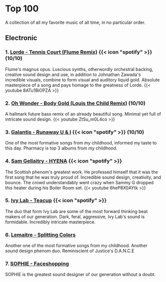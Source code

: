 # Top 100
A collection of all my favorite music of all time, in no particular order.


## Electronic
### 1. [Lorde - Tennis Court (Flume Remix)]() {{< icon "spotify" >}} (10/10)

Flume's magnus opus. Luscious synths, otherwordly orchestral backing, creative sound design and use, in addition to Johnathan Zawada's incredible visuals, combine to form visual and auditory liquid gold. Absolute masterpiece of a song and pays homage to the greatness of Lorde.
{{< youtube 8ATu1BiOPZA >}}


### 2. [Oh Wonder - Body Gold (Louis the Child Remix)]() (10/10)

A hallmark future bass remix of an already beautiful song. Minimal yet full of intricate sound design.
{{< youtube ZtSu_m0L4co >}}

### 3. [Galantis - Runaway U & I]() {{< icon "spotify" >}} (10/10)
One of the most formative songs from my childhood, informed my taste to this day. Pharmacy is top 3 albums from my childhood.

### 4. [Sam Gellaitry - HYENA]()  {{< icon "spotify" >}}
The Scottish phenom's greatest work. He professed himself that it was the first song that he was truly proud of. Incredible sound design, creativity, and bounce. The crowd understandably went crazy when Sammy G dropped this heater during his Boiler Room set.
{{< youtube 6heP8X0AYtk >}}


### 5. [Ivy Lab - Teacup]() {{< icon "spotify" >}}
The duo that form Ivy Lab are some of the most forward thinking beat makers of our generation. Dark, feral, aggressive, Ivy Lab's sound is formidable. Incredibly intricate masterpiece.


### 6. [Lemaitre - Splitting Colors]()
Another one of the most formative songs from my childhood. Another sound design phenom duo. Reminiscient of Justice's D.A.N.C.E

### 7. [SOPHIE - Faceshopping]()
SOPHIE is the greatest sound designer of our generation without a doubt.
